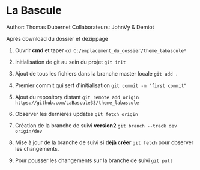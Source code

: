 # La Bascule

Author: Thomas Dubernet 
Collaborateurs: JohnVy & Demiot

Après download du dossier et dezippage  
  
1. Ouvrir **cmd** et taper ```cd C:/emplacement_du_dossier/theme_labascule*```  
  
2. Initialisation de git au sein du projet ```git init```  
  
3. Ajout de tous les fichiers dans la branche master locale ```git add .```  
  
4. Premier commit qui sert d'initialisation ```git commit -m "first commit"```  
  
5. Ajout du repository distant ```git remote add origin https://github.com/LaBascule33/theme_labascule```  
  
6. Observer les dernières updates ```git fetch origin```  
  
7. Création de la branche de suivi **version2** ```git branch --track dev origin/dev```  
  
8. Mise à jour de la branche de suivi si **déjà créer** ```git fetch``` pour observer les changements.  
  
9. Pour pousser les changements sur la branche de suivi ```git pull```  
